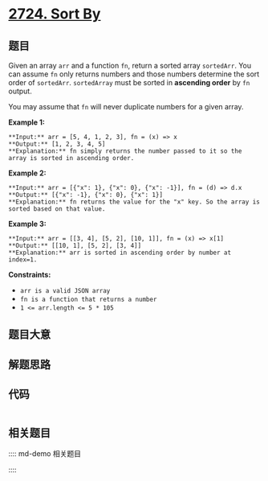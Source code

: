 # [2724. Sort By](https://leetcode.com/problems/sort-by)

## 题目

Given an array `arr` and a function `fn`, return a sorted array `sortedArr`.
You can assume `fn` only returns numbers and those numbers determine the sort
order of `sortedArr`. `sortedArray` must be sorted in **ascending order** by
`fn` output.

You may assume that `fn` will never duplicate numbers for a given array.



**Example 1:**

    
    
    **Input:** arr = [5, 4, 1, 2, 3], fn = (x) => x
    **Output:** [1, 2, 3, 4, 5]
    **Explanation:** fn simply returns the number passed to it so the array is sorted in ascending order.
    

**Example 2:**

    
    
    **Input:** arr = [{"x": 1}, {"x": 0}, {"x": -1}], fn = (d) => d.x
    **Output:** [{"x": -1}, {"x": 0}, {"x": 1}]
    **Explanation:** fn returns the value for the "x" key. So the array is sorted based on that value.
    

**Example 3:**

    
    
    **Input:** arr = [[3, 4], [5, 2], [10, 1]], fn = (x) => x[1]
    **Output:** [[10, 1], [5, 2], [3, 4]]
    **Explanation:** arr is sorted in ascending order by number at index=1. 
    



**Constraints:**

  * `arr is a valid JSON array`
  * `fn is a function that returns a number`
  * `1 <= arr.length <= 5 * 105`


## 题目大意

## 解题思路

## 代码

```javascript

```

## 相关题目

:::: md-demo 相关题目

::::
